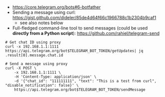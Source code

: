 * https://core.telegram.org/bots#6-botfather
* Sending a message using curl: https://gist.github.com/dideler/85de4d64f66c1966788c1b2304b9caf1
    * see also notes below
* Full-fledged command-line tool to send messages (could be used **directly from a Python script**): https://github.com/rahiel/telegram-send

```shell
# Get chat ID using proxy
curl -x 192.168.1.1:1111 https://api.telegram.org/bot$TELEGRAM_BOT_TOKEN/getUpdates| jq .result[0].message.chat.id

# Send a message using proxy
curl -X POST \
    -x 192.168.1.1:1111 \
    -H 'Content-Type: application/json' \
    -d '{"chat_id": "111111111", "text": "This is a test from curl", "disable_notification": false}' \
    https://api.telegram.org/bot$TELEGRAM_BOT_TOKEN/sendMessage
```
